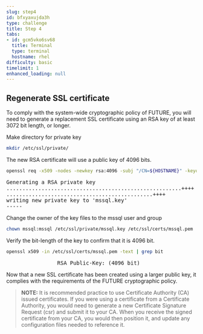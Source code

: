```yaml
---
slug: step4
id: bfxyaxujda3h
type: challenge
title: Step 4
tabs:
- id: gcm5vko6sv68
  title: Terminal
  type: terminal
  hostname: rhel
difficulty: basic
timelimit: 1
enhanced_loading: null
---
```

## Regenerate SSL certificate

To comply with the system-wide cryptographic policy of FUTURE, you will need
to generate a replacement SSL certificate using an RSA key of at least 3072 bit
length, or longer.

Make directory for private key

```bash
mkdir /etc/ssl/private/
```

The new RSA certificate will use a public key of 4096 bits.

```bash
openssl req -x509 -nodes -newkey rsa:4096 -subj "/CN=${HOSTNAME}" -keyout /etc/ssl/private/mssql.key -out /etc/ssl/certs/mssql.pem -days 365
```

<pre class="file">
Generating a RSA private key
.......................................................++++
..............................................++++
writing new private key to 'mssql.key'
-----
</pre>

Change the owner of the key files to the mssql user and group

```bash
chown mssql:mssql /etc/ssl/private/mssql.key /etc/ssl/certs/mssql.pem
```

Verify the bit-length of the key to confirm that it is 4096 bit.

```bash
openssl x509 -in /etc/ssl/certs/mssql.pem -text | grep bit
```

<pre class="file">
                RSA Public-Key: (4096 bit)
</pre>

Now that a new SSL certificate has been created using a larger public key,
it complies with the requirements of the  FUTURE cryptographic policy.

> **NOTE:** It is recommended practice to use Certificate Authority (CA) issued
certificates.  If you were using a certificate from a Certificate Authority,
you would need to generate a new Certificate Signature Request (csr) and
submit it to your CA.  When you receive the signed certificate from your CA,
you would then position it, and update any configuration files needed to
reference it.
